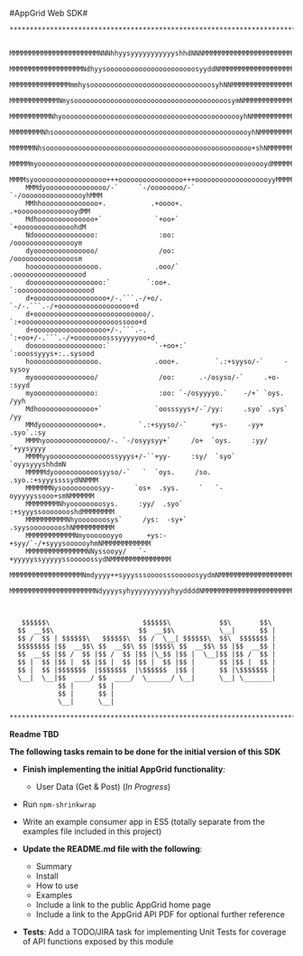 #AppGrid Web SDK#

```
*******************************************************************************

    MMMMMMMMMMMMMMMMMMMMMMNNNhhyysyyyyyyyyyyyshhdNNNMMMMMMMMMMMMMMMMMMMMMM
    MMMMMMMMMMMMMMMMMMNdhyysoooooooooooooooooooooosyyddNMMMMMMMMMMMMMMMMMM
    MMMMMMMMMMMMMMMmmhysoooooooooooooooooooooooooooooosyhNNMMMMMMMMMMMMMMM
    MMMMMMMMMMMMNmysoooooooooooooooooooooooooooooooooooooosymNMMMMMMMMMMMM
    MMMMMMMMMMNhyooooooooooooooooooooooooooooooooooooooooooooyhNMMMMMMMMMM
    MMMMMMMMNhsooooooooooooooooooooooooooooooooooooooooooooooooyhNMMMMMMMM
    MMMMMMNhsooooooooooooooooooooooooooooooooooooooooooooooooooo+shNMMMMMM
    MMMMMmyooooooooooooooooooooooooooooooooooooooooooooooooooooooooydMMMMM
    MMMMsyoooooooooooooooooo+++oooooooooooooooo+++ooooooooooooooooooyyMMMM
    MMMdyooooooooooooooo/-`     `-/oooooooo/-`     `-/oooooooooooooooyhMMM
    MMhhoooooooooooooo+.           .+oooo+.           .+ooooooooooooooydMM
    Mdhoooooooooooooo+`             `+oo+`             `+oooooooooooooohdM
    Ndooooooooooooooo:               :oo:               /oooooooooooooooym
    dyooooooooooooooo/               /oo:               /ooooooooooooooosm
    hooooooooooooooooo.             .ooo/`             .oooooooooooooooood
    doooooooooooooooooo:`         `:oo+.             `:ooooooooooooooooood
    d+oooooooooooooooooo+/-.```.-/+o/.    `-/-.```.-/+oooooooooooooooooo+d
    d+oooooooooooooooooooooooooooo/.    `:+oooooooooooooooooooooooossooo+d
    d+oooooooooooooooooo+/-.```.-.    `:+oo+/-.```.-/+oooooooosssyyyyyoo+d
    doooooooooooooooooo:`           `-+oo+:`         `:ooossyyys+:..sysood
    hooooooooooooooooo.             .ooo+.         `.:+syyso/-`     -sysoy
    myooooooooooooooo/               /oo:      .-/osyso/-`     .+o-  :syyd
    myooooooooooooooo:               :oo: `-/osyyyyo.`    -/+` `oys.  /yyh
    Mdhoooooooooooooo+`             `oosssyys+/-`/yy:     .syo` .sys`  /yy
    MMdyoooooooooooooo+.        `.:+syyso/-`      +ys-     -yy+  .syo`.:sy
    MMMhyooooooooooooooo/-. `-/osyysyy+`     /o+  `oys.     :yy/ `+yysyyyy
    MMMMyyooooooooooooooossyyys+/-``+yy-     :sy/  `syo`    `oyysyyyshhdmN
    MMMMMdyooooooooooosyyso/-`   `  `oys.     /so.  .syo.:+syyyssssydNNMMM
    MMMMMMNysooooooooosyy-     `os+  .sys.     `   `-oyyyyyssooo+smNMMMMMM
    MMMMMMMMNhyoooooooosys.     :yy/  .syo`     :+syyyssoooooooshdMMMMMMMM
    MMMMMMMMMMNhyooooooosys`     /ys:  -sy+`    .syysooooooooshNMMMMMMMMMM
    MMMMMMMMMMMMNmyooooooyyo      +ys:-+syy/`-/+syyysoooooyhmNMMMMMMMMMMMM
    MMMMMMMMMMMMMMMNNyssooyy/   `-+yyyyyssyyyyyssooooossydNMMMMMMMMMMMMMMM
    MMMMMMMMMMMMMMMMMMNmdyyyy++syyysssoooosssooooosyydmNMMMMMMMMMMMMMMMMMM
    MMMMMMMMMMMMMMMMMMMMMNdyyyysyhyyyyyyyyyyhyyddddNMMMMMMMMMMMMMMMMMMMMMM



   $$$$$$\                       $$$$$$\            $$\       $$\ 
  $$  __$$\                     $$  __$$\           \__|      $$ | 
  $$ /  $$ | $$$$$$\   $$$$$$\  $$ /  \__| $$$$$$\  $$\  $$$$$$$ | 
  $$$$$$$$ |$$  __$$\ $$  __$$\ $$ |$$$$\ $$  __$$\ $$ |$$  __$$ | 
  $$  __$$ |$$ /  $$ |$$ /  $$ |$$ |\_$$ |$$ |  \__|$$ |$$ /  $$ | 
  $$ |  $$ |$$ |  $$ |$$ |  $$ |$$ |  $$ |$$ |      $$ |$$ |  $$ | 
  $$ |  $$ |$$$$$$$  |$$$$$$$  |\$$$$$$  |$$ |      $$ |\$$$$$$$ | 
  \__|  \__|$$  ____/ $$  ____/  \______/ \__|      \__| \_______| 
            $$ |      $$ | 
            $$ |      $$ | 
            \__|      \__| 

*******************************************************************************
```


**Readme TBD**

**The following tasks remain to be done for the initial version of this SDK**

  * **Finish implementing the initial AppGrid functionality**:
      * User Data (Get & Post) (*In Progress*)


  * Run ```npm-shrinkwrap```
  
  * Write an example consumer app in ES5 (totally separate from the examples file included in this project)
  
  * **Update the README.md file with the following**:
      * Summary
      * Install
      * How to use
      * Examples 
      * Include a link to the public AppGrid home page
      * Include a link to the AppGrid API PDF for optional further reference


  * **Tests**: Add a TODO/JIRA task for implementing Unit Tests for coverage of API functions exposed by this module 
